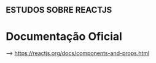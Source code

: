 ## ESTUDOS SOBRE REACTJS 
# Documentação Oficial
--> https://reactjs.org/docs/components-and-props.html 



